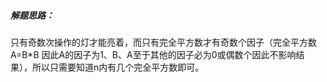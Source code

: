 ##### 解题思路：

​	只有奇数次操作的灯才能亮着，而只有完全平方数才有奇数个因子（完全平方数A=B*B 因此A的因子为1、B、A至于其他的因子必为0或偶数个因此不影响结果），所以只需要知道n内有几个完全平方数即可。

